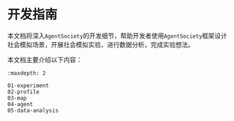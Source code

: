 # 开发指南

本文档将深入`AgentSociety`的开发细节，帮助开发者使用`AgentSociety`框架设计社会模拟场景，开展社会模拟实验，进行数据分析，完成实验想法。

本文档主要介绍以下内容：

```{toctree}
:maxdepth: 2

01-experiment
02-profile
03-map
04-agent
05-data-analysis
```

